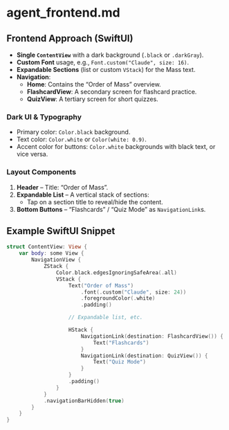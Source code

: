 # agent_frontend.md

## Frontend Approach (SwiftUI)
- **Single `ContentView`** with a dark background (`.black` or `.darkGray`).
- **Custom Font** usage, e.g., `Font.custom("Claude", size: 16)`.
- **Expandable Sections** (list or custom `VStack`) for the Mass text.
- **Navigation**: 
  - **Home**: Contains the “Order of Mass” overview.
  - **FlashcardView**: A secondary screen for flashcard practice.
  - **QuizView**: A tertiary screen for short quizzes.

### Dark UI & Typography
- Primary color: `Color.black` background.
- Text color: `Color.white` or `Color(white: 0.9)`.
- Accent color for buttons: `Color.white` backgrounds with black text, or vice versa.

### Layout Components
1. **Header** – Title: “Order of Mass”.
2. **Expandable List** – A vertical stack of sections:
   - Tap on a section title to reveal/hide the content.
3. **Bottom Buttons** – “Flashcards” / “Quiz Mode” as `NavigationLink`s.

## Example SwiftUI Snippet
```swift
struct ContentView: View {
    var body: some View {
        NavigationView {
            ZStack {
                Color.black.edgesIgnoringSafeArea(.all)
                VStack {
                    Text("Order of Mass")
                        .font(.custom("Claude", size: 24))
                        .foregroundColor(.white)
                        .padding()

                    // Expandable list, etc.

                    HStack {
                        NavigationLink(destination: FlashcardView()) {
                            Text("Flashcards")
                        }
                        NavigationLink(destination: QuizView()) {
                            Text("Quiz Mode")
                        }
                    }
                    .padding()
                }
            }
            .navigationBarHidden(true)
        }
    }
}
